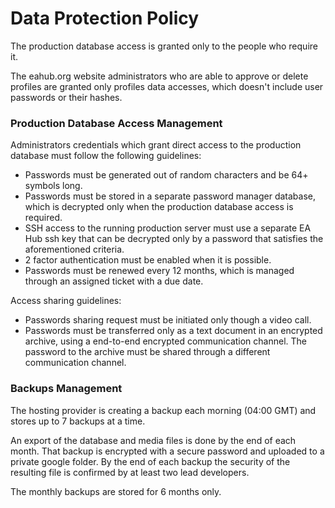 # Data Protection Policy

The production database access is granted only to the people who require it.

The eahub.org website administrators who are able to approve or delete profiles are granted only profiles data accesses, which doesn't include user passwords or their hashes.

### Production Database Access Management

Administrators credentials which grant direct access to the production database must follow the following guidelines: 
- Passwords must be generated out of random characters and be 64+ symbols long.
- Passwords must be stored in a separate password manager database, which is decrypted only when the production database access is required.
- SSH access to the running production server must use a separate EA Hub ssh key that can be decrypted only by a password that satisfies the aforementioned criteria.
- 2 factor authentication must be enabled when it is possible.
- Passwords must be renewed every 12 months, which is managed through an assigned ticket with a due date.

Access sharing guidelines:
- Passwords sharing request must be initiated only though a video call.
- Passwords must be transferred only as a text document in an encrypted archive, using a end-to-end encrypted communication channel. The password to the archive must be shared through a different communication channel.

### Backups Management

The hosting provider is creating a backup each morning (04:00 GMT) and stores up to 7 backups at a time.

An export of the database and media files is done by the end of each month. That backup is encrypted with a secure password and uploaded to a private google folder. By the end of each backup the security of the resulting file is confirmed by at least two lead developers.

The monthly backups are stored for 6 months only.
